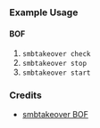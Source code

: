 ### Example Usage

#### BOF
1. `smbtakeover check`
2. `smbtakeover stop`
3. `smbtakeover start`

### Credits
- [smbtakeover BOF](https://github.com/zyn3rgy/smbtakeover)
